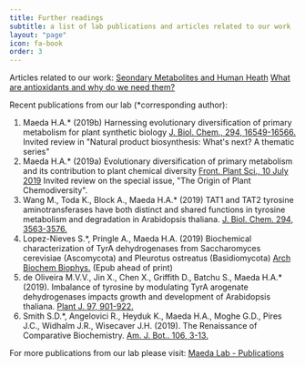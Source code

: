 ```yaml
---
title: Further readings
subtitle: a list of lab publications and articles related to our work
layout: "page"
icon: fa-book
order: 3
---
```

Articles related to our work:
[Seondary Metabolites and Human Heath](https://sites.psu.edu/carolyn/2016/03/24/secondary-metabolites-and-human-health/)
[What are antioxidants and why do we need them?](https://www.medicalnewstoday.com/articles/301506#supplements)

Recent publications from our lab (*corresponding author):
1. Maeda H.A.* (2019b) Harnessing evolutionary diversification of primary metabolism for plant synthetic biology [J. Biol. Chem., 294, 16549-16566.](https://www.jbc.org/content/294/45/16549?utm_source=JBCReviews&utm_medium=emaill) Invited review in "Natural product biosynthesis: What's next? A thematic series"
2. Maeda H.A.* (2019a) Evolutionary diversification of primary metabolism and its contribution to plant chemical diversity [Front. Plant Sci., 10 July 2019](https://www.frontiersin.org/articles/10.3389/fpls.2019.00881/full) Invited review on the special issue, "The Origin of Plant Chemodiversity".
3. Wang M., Toda K., Block A., Maeda H.A.* (2019) TAT1 and TAT2 tyrosine aminotransferases have both distinct and shared functions in tyrosine metabolism and degradation in Arabidopsis thaliana. [J. Biol. Chem. 294, 3563-3576.](https://www.jbc.org/content/294/10/3563)
4. Lopez-Nieves S.*, Pringle A., Maeda H.A. (2019) Biochemical characterization of TyrA dehydrogenases from Saccharomyces cerevisiae (Ascomycota) and Pleurotus ostreatus (Basidiomycota) [Arch Biochem Biophys.](https://pubmed.ncbi.nlm.nih.gov/30771296/) (Epub ahead of print)
5. de Oliveira M.V.V., Jin X., Chen X., Griffith D., Batchu S., Maeda H.A.* (2019). Imbalance of tyrosine by modulating TyrA arogenate dehydrogenases impacts growth and development of Arabidopsis thaliana. [Plant J. 97, 901-922.](https://pubmed.ncbi.nlm.nih.gov/30457178/)
6. Smith S.D.*, Angelovici R., Heyduk K., Maeda H.A., Moghe G.D., Pires J.C., Widhalm J.R., Wisecaver J.H. (2019). The Renaissance of Comparative Biochemistry. [Am. J. Bot.. 106, 3-13.](https://pubmed.ncbi.nlm.nih.gov/30629738/)

For more publications from our lab please visit: [Maeda Lab - Publications](https://maeda.botany.wisc.edu/wiki/Maeda_Lab:Publications)
